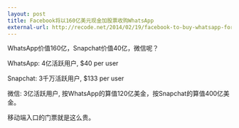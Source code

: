 ```yaml
---
layout: post
title: Facebook将以160亿美元现金加股票收购WhatsApp
external-url: http://recode.net/2014/02/19/facebook-to-buy-whatsapp-for-16-billion/
---
```


WhatsApp价值160亿，Snapchat价值40亿，微信呢？

WhatsApp: 4亿活跃用户, $40 per user

Snapchat: 3千万活跃用户, $133 per user

微信: 3亿活跃用户, 按WhatsApp的算值120亿美金，按Snapchat的算值400亿美金。

移动端入口的门票就是这么贵。